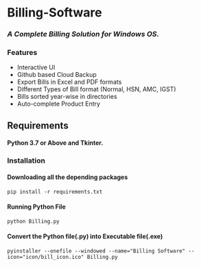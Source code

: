 # Billing-Software

<h3><i>A Complete Billing Solution for Windows OS.</i></h3>
<h3>Features</h3>
<ul>
  <li>Interactive UI</li>
  <li>Github based Cloud Backup</li>
  <li>Export Bills in Excel and PDF formats</li>
  <li>Different Types of Bill format (Normal, HSN, AMC, IGST)</li>
  <li>Bills sorted year-wise in directories</li>
  <li>Auto-complete Product Entry</li>
</ul>

<h2>Requirements</h3>
<h4>Python 3.7 or Above and Tkinter.</h4>
<h3>Installation</h3>
<h4>Downloading all the depending packages</h4>
<pre><code>pip install -r requirements.txt</code></pre>
<h4>Running Python File</h4>
<pre><code>python Billing.py</code></pre>
<h4>Convert the Python file(.py) into Executable file(.exe)</h4>
<pre><code>pyinstaller --onefile --windowed --name="Billing Software" --icon="icon/bill_icon.ico" Billing.py</code></pre>
